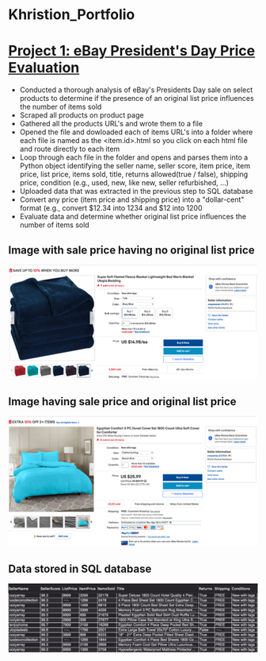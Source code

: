 # Khristion_Portfolio

# [Project 1: eBay President's Day Price Evaluation](https://github.com/khristionk2/eBay-Project)

* Conducted a thorough analysis of eBay's Presidents Day sale on select products to determine if the presence of an original list price influences the number of items sold
* Scraped all products on product page
* Gathered all the products URL's and wrote them to a file
* Opened the file and dowloaded each of items URL's into a folder where each file is named as the <item.id>.html so you click on each html file and route directly to each item
* Loop through each file in the folder and opens and parses them into a Python object identifying the seller name, seller score, item price, item price, list price, items sold, title, returns allowed(true / false), shipping price, condition (e.g., used, new, like new, seller refurbished, ...)
* Uploaded data that was extracted in the previous step to SQL database
* Convert any price (item price and shipping price) into a "dollar-cent" format (e.g., convert $12.34 into 1234 and $12 into 1200
* Evaluate data and determine whether original list price influences the number of items sold

## Image with sale price having no original list price
![](https://github.com/khristionk2/Khristion_Portfolio/blob/main/images/Screen%20Shot%202021-03-31%20at%202.55.10%20PM.png)

## Image having sale price and original list price 
![](https://github.com/khristionk2/Khristion_Portfolio/blob/main/images/Screen%20Shot%202021-03-31%20at%202.55.40%20PM.png)

## Data stored in SQL database
![](https://github.com/khristionk2/Khristion_Portfolio/blob/main/images/Screen%20Shot%202021-04-01%20at%2011.43.57%20AM.png)

